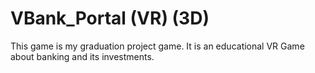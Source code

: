# VBank_Portal (VR) (3D)
This game is my graduation project game. It is an educational VR Game about banking and its investments.
